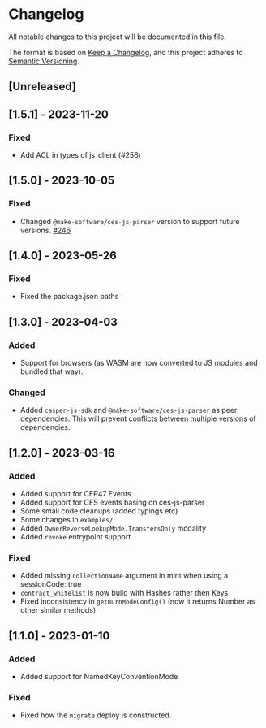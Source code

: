 # Changelog

All notable changes to this project will be documented in this file.

The format is based on [Keep a Changelog](https://keepachangelog.com/en/1.0.0/),
and this project adheres to [Semantic Versioning](https://semver.org/spec/v2.0.0.html).

## [Unreleased]

## [1.5.1] - 2023-11-20

### Fixed

- Add ACL in types of js_client (#256)

## [1.5.0] - 2023-10-05

### Fixed

- Changed `@make-software/ces-js-parser` version to support future versions. [#246](https://github.com/casper-ecosystem/cep-78-enhanced-nft/pull/246)

## [1.4.0] - 2023-05-26

### Fixed

- Fixed the package.json paths

## [1.3.0] - 2023-04-03

### Added

- Support for browsers (as WASM are now converted to JS modules and bundled that way).

### Changed

- Added `casper-js-sdk` and `@make-software/ces-js-parser` as peer dependencies. This will prevent conflicts between multiple versions of dependencies.

## [1.2.0] - 2023-03-16

### Added

- Added support for CEP47 Events
- Added support for CES events basing on ces-js-parser
- Some small code cleanups (added typings etc)
- Some changes in `examples/`
- Added `OwnerReverseLookupMode.TransfersOnly` modality
- Added `revoke` entrypoint support

### Fixed

- Added missing `collectionName` argument in mint when using a sessionCode: true
- `contract_whitelist` is now build with Hashes rather then Keys
- Fixed inconsistency in `getBurnModeConfig()` (now it returns Number as other similar methods)

## [1.1.0] - 2023-01-10

### Added

- Added support for NamedKeyConventionMode

### Fixed

- Fixed how the `migrate` deploy is constructed.
